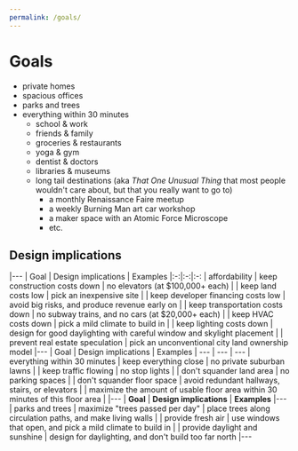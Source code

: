 ```yaml
---
permalink: /goals/
---
```


# Goals

+ private homes
+ spacious offices
+ parks and trees
+ everything within 30 minutes
  - school & work
  - friends & family
  - groceries & restaurants
  - yoga & gym
  - dentist & doctors 
  - libraries & museums
  - long tail destinations (aka _That One Unusual Thing_ that most people wouldn't care about, but that you really want to go to)
    - a monthly Renaissance Faire meetup
    - a weekly Burning Man art car workshop
    - a maker space with an Atomic Force Microscope
    - etc.

## Design implications

|---
| Goal | Design implications | Examples
|:-:|:-:|:-:
| affordability | keep construction costs down       | no elevators (at $100,000+ each)
|               | keep land costs low                | pick an inexpensive site
|               | keep developer financing costs low | avoid big risks, and produce revenue early on
|               | keep transportation costs down     | no subway trains, and no cars (at $20,000+ each)
|               | keep HVAC costs down               | pick a mild climate to build in
|               | keep lighting costs down           | design for good daylighting with careful window and skylight placement
|               | prevent real estate speculation    | pick an unconventional city land ownership model 
|---
| Goal | Design implications | Examples
| --- | --- | --- 
| everything within 30 minutes | keep everything close      | no private suburban lawns
|                              | keep traffic flowing       | no stop lights
|                              | don't squander land area   | no parking spaces
|                              | don't squander floor space | avoid redundant hallways, stairs, or elevators
|                              | maximize the amount of usable floor area within 30 minutes of this floor area | 
|---
| **Goal** | **Design implications** | **Examples**
|---
| parks and trees | maximize "trees passed per day" | place trees along circulation paths, and make living walls
|                 | provide fresh air               | use windows that open, and pick a mild climate to build in
|                 | provide daylight and sunshine   | design for daylighting, and don't build too far north
|---



